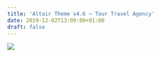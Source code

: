 ```yaml
---
title: 'Altair Theme v4.6 – Tour Travel Agency'
date: 2019-12-02T13:09:00+01:00
draft: false
---
```


[![](https://1.bp.blogspot.com/-LitAKeoyADM/XeT_kPAhG5I/AAAAAAAABpY/TC5lizr0OQ0uC5trdeSWPWAgYQVSGvPVACNcBGAsYHQ/s400/unnamed%2B%25281%2529.jpg)](https://1.bp.blogspot.com/-LitAKeoyADM/XeT_kPAhG5I/AAAAAAAABpY/TC5lizr0OQ0uC5trdeSWPWAgYQVSGvPVACNcBGAsYHQ/s1600/unnamed%2B%25281%2529.jpg)